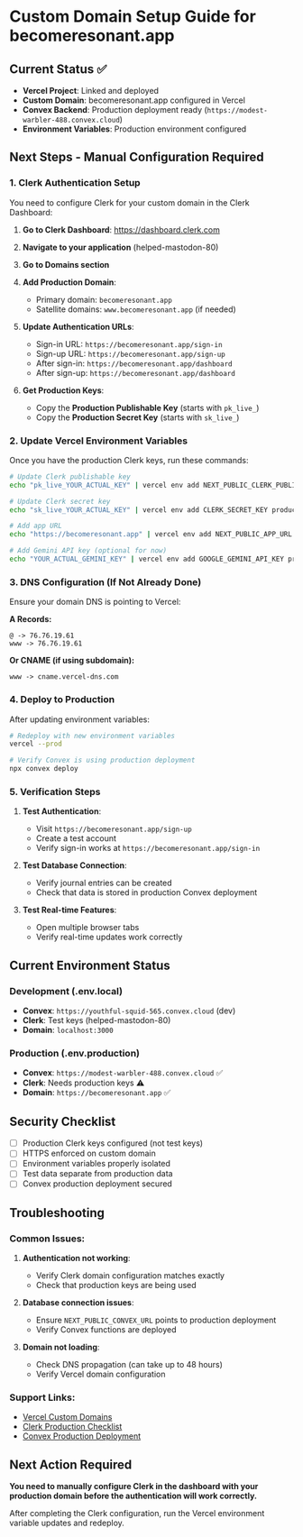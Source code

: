 # Custom Domain Setup Guide for becomeresonant.app

## Current Status ✅

- **Vercel Project**: Linked and deployed
- **Custom Domain**: becomeresonant.app configured in Vercel
- **Convex Backend**: Production deployment ready (`https://modest-warbler-488.convex.cloud`)
- **Environment Variables**: Production environment configured

## Next Steps - Manual Configuration Required

### 1. Clerk Authentication Setup

You need to configure Clerk for your custom domain in the Clerk Dashboard:

1. **Go to Clerk Dashboard**: https://dashboard.clerk.com
2. **Navigate to your application** (helped-mastodon-80)
3. **Go to Domains section**
4. **Add Production Domain**:
   - Primary domain: `becomeresonant.app`
   - Satellite domains: `www.becomeresonant.app` (if needed)

5. **Update Authentication URLs**:
   - Sign-in URL: `https://becomeresonant.app/sign-in`
   - Sign-up URL: `https://becomeresonant.app/sign-up`
   - After sign-in: `https://becomeresonant.app/dashboard`
   - After sign-up: `https://becomeresonant.app/dashboard`

6. **Get Production Keys**:
   - Copy the **Production Publishable Key** (starts with `pk_live_`)
   - Copy the **Production Secret Key** (starts with `sk_live_`)

### 2. Update Vercel Environment Variables

Once you have the production Clerk keys, run these commands:

```bash
# Update Clerk publishable key
echo "pk_live_YOUR_ACTUAL_KEY" | vercel env add NEXT_PUBLIC_CLERK_PUBLISHABLE_KEY production --force

# Update Clerk secret key
echo "sk_live_YOUR_ACTUAL_KEY" | vercel env add CLERK_SECRET_KEY production --force

# Add app URL
echo "https://becomeresonant.app" | vercel env add NEXT_PUBLIC_APP_URL production

# Add Gemini API key (optional for now)
echo "YOUR_ACTUAL_GEMINI_KEY" | vercel env add GOOGLE_GEMINI_API_KEY production
```

### 3. DNS Configuration (If Not Already Done)

Ensure your domain DNS is pointing to Vercel:

**A Records:**

```
@ -> 76.76.19.61
www -> 76.76.19.61
```

**Or CNAME (if using subdomain):**

```
www -> cname.vercel-dns.com
```

### 4. Deploy to Production

After updating environment variables:

```bash
# Redeploy with new environment variables
vercel --prod

# Verify Convex is using production deployment
npx convex deploy
```

### 5. Verification Steps

1. **Test Authentication**:
   - Visit `https://becomeresonant.app/sign-up`
   - Create a test account
   - Verify sign-in works at `https://becomeresonant.app/sign-in`

2. **Test Database Connection**:
   - Verify journal entries can be created
   - Check that data is stored in production Convex deployment

3. **Test Real-time Features**:
   - Open multiple browser tabs
   - Verify real-time updates work correctly

## Current Environment Status

### Development (.env.local)

- **Convex**: `https://youthful-squid-565.convex.cloud` (dev)
- **Clerk**: Test keys (helped-mastodon-80)
- **Domain**: `localhost:3000`

### Production (.env.production)

- **Convex**: `https://modest-warbler-488.convex.cloud` ✅
- **Clerk**: Needs production keys ⚠️
- **Domain**: `https://becomeresonant.app` ✅

## Security Checklist

- [ ] Production Clerk keys configured (not test keys)
- [ ] HTTPS enforced on custom domain
- [ ] Environment variables properly isolated
- [ ] Test data separate from production data
- [ ] Convex production deployment secured

## Troubleshooting

### Common Issues:

1. **Authentication not working**:
   - Verify Clerk domain configuration matches exactly
   - Check that production keys are being used

2. **Database connection issues**:
   - Ensure `NEXT_PUBLIC_CONVEX_URL` points to production deployment
   - Verify Convex functions are deployed

3. **Domain not loading**:
   - Check DNS propagation (can take up to 48 hours)
   - Verify Vercel domain configuration

### Support Links:

- [Vercel Custom Domains](https://vercel.com/docs/projects/domains)
- [Clerk Production Checklist](https://clerk.com/docs/deployments/production-checklist)
- [Convex Production Deployment](https://docs.convex.dev/production/hosting)

## Next Action Required

**You need to manually configure Clerk in the dashboard with your production domain before the authentication will work correctly.**

After completing the Clerk configuration, run the Vercel environment variable updates and redeploy.
